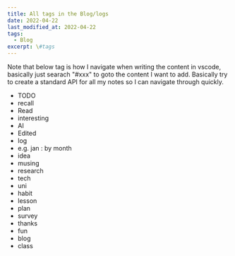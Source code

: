 ```yaml
---
title: All tags in the Blog/logs
date: 2022-04-22
last_modified_at: 2022-04-22
tags:
  - Blog
excerpt: \#tags
---
```


Note that below tag is how I navigate when writing the content in vscode, basically just searach "#xxx" to goto the content I want to add.
Basically try to create a standard API for all my notes so I can navigate through quickly.

- TODO
- recall
- Read
- interesting
- AI
- Edited
- log
- e.g. jan : by month
- idea
- musing
- research
- tech
- uni
- habit
- lesson
- plan
- survey
- thanks
- fun
- blog
- class